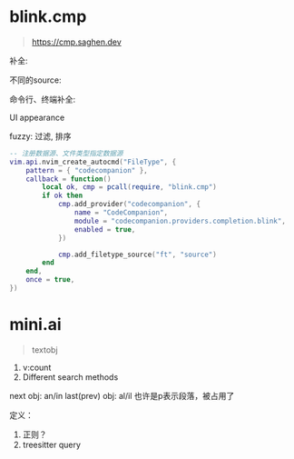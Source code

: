 # blink.cmp

> https://cmp.saghen.dev

补全: 

不同的source:

命令行、终端补全:

UI appearance

fuzzy: 过滤, 排序

```lua
-- 注册数据源、文件类型指定数据源
vim.api.nvim_create_autocmd("FileType", {
	pattern = { "codecompanion" },
	callback = function()
		local ok, cmp = pcall(require, "blink.cmp")
		if ok then
			cmp.add_provider("codecompanion", {
				name = "CodeCompanion",
				module = "codecompanion.providers.completion.blink",
				enabled = true,
			})

			cmp.add_filetype_source("ft", "source")
		end
	end,
	once = true,
})
```

# mini.ai

> textobj

1. v:count
2. Different search methods

next obj: an/in
last(prev) obj: al/il 也许是p表示段落，被占用了

定义：
1. 正则？
2. treesitter query
